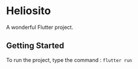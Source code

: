 # Heliosito

A wonderful Flutter project.

## Getting Started

To run the project, type the command :
`flutter run`
